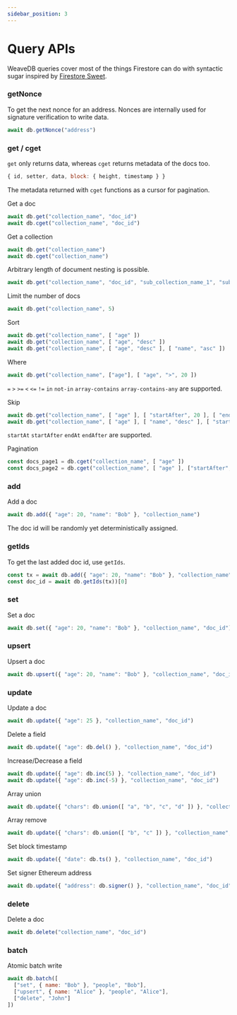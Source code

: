 ```yaml
---
sidebar_position: 3
---
```

# Query APIs

WeaveDB queries cover most of the things Firestore can do with syntactic sugar inspired by [Firestore Sweet](https://warashibe.github.io/firestore-sweet/).

### getNonce

To get the next nonce for an address. Nonces are internally used for signature verification to write data.

```js
await db.getNonce("address")
```

### get / cget

`get` only returns data, whereas `cget` returns metadata of the docs too.

```js
{ id, setter, data, block: { height, timestamp } }
```

The metadata returned with `cget` functions as a cursor for pagination.

Get a doc

```js
await db.get("collection_name", "doc_id")
await db.cget("collection_name", "doc_id")
```

Get a collection

```js
await db.get("collection_name")
await db.cget("collection_name")
```
Arbitrary length of document nesting is possible.

```js
await db.get("collection_name", "doc_id", "sub_collection_name_1", "sub_doc_id_1", "sub_collection_name_2", "sub_doc_id_2")
```

Limit the number of docs

```js
await db.get("collection_name", 5)
```

Sort

```js
await db.get("collection_name", [ "age" ])
await db.get("collection_name", [ "age", "desc" ])
await db.get("collection_name", [ "age", "desc" ], [ "name", "asc" ])
```

Where

```js
await db.get("collection_name", ["age"], [ "age", ">", 20 ])
```

`=` `>` `>=` `<` `<=` `!=` `in` `not-in` `array-contains` `array-contains-any` are supported.

Skip

```js
await db.get("collection_name", [ "age" ], [ "startAfter", 20 ], [ "endAt", 60 ])
await db.get("collection_name", [ "age" ], [ "name", "desc" ], [ "startAfter", 20, "Bob" ])
```

`startAt` `startAfter` `endAt` `endAfter` are supported.

Pagination

```js
const docs_page1 = db.cget("collection_name", [ "age" ])
const docs_page2 = db.cget("collection_name", [ "age" ], ["startAfter", docs_page1[docs_page1.length - 1]])
```

### add

Add a doc

```js
await db.add({ "age": 20, "name": "Bob" }, "collection_name")
```
The doc id will be randomly yet deterministically assigned.

### getIds

To get the last added doc id, use `getIds`.

```js
const tx = await db.add({ "age": 20, "name": "Bob" }, "collection_name")
const doc_id = await db.getIds(tx))[0]
```

### set

Set a doc

```js
await db.set({ "age": 20, "name": "Bob" }, "collection_name", "doc_id")
```

### upsert

Upsert a doc

```js
await db.upsert({ "age": 20, "name": "Bob" }, "collection_name", "doc_id")
```

### update

Update a doc

```js
await db.update({ "age": 25 }, "collection_name", "doc_id")
```
Delete a field

```js
await db.update({ "age": db.del() }, "collection_name", "doc_id")
```

Increase/Decrease a field

```js
await db.update({ "age": db.inc(5) }, "collection_name", "doc_id")
await db.update({ "age": db.inc(-5) }, "collection_name", "doc_id")
```

Array union

```js
await db.update({ "chars": db.union([ "a", "b", "c", "d" ]) }, "collection_name", "doc_id")
```

Array remove

```js
await db.update({ "chars": db.union([ "b", "c" ]) }, "collection_name", "doc_id")
```

Set block timestamp
```js
await db.update({ "date": db.ts() }, "collection_name", "doc_id")
```

Set signer Ethereum address
```js
await db.update({ "address": db.signer() }, "collection_name", "doc_id")
```

### delete

Delete a doc

```js
await db.delete("collection_name", "doc_id")
```

### batch

Atomic batch write

```js
await db.batch([
  ["set", { name: "Bob" }, "people", "Bob"],
  ["upsert", { name: "Alice" }, "people", "Alice"],
  ["delete", "John"]
])
```
